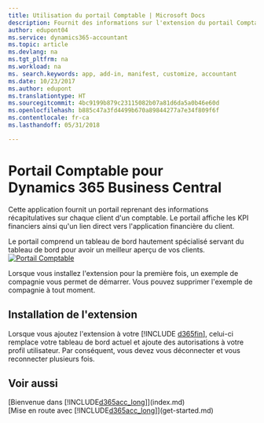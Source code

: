 ```yaml
---
title: Utilisation du portail Comptable | Microsoft Docs
description: Fournit des informations sur l'extension du portail Comptable.
author: edupont04
ms.service: dynamics365-accountant
ms.topic: article
ms.devlang: na
ms.tgt_pltfrm: na
ms.workload: na
ms. search.keywords: app, add-in, manifest, customize, accountant
ms.date: 10/23/2017
ms.author: edupont
ms.translationtype: HT
ms.sourcegitcommit: 4bc9199b879c23115082b07a81d6da5a0b46e60d
ms.openlocfilehash: b885c47a3fd4499b670a89844277a7e34f809f6f
ms.contentlocale: fr-ca
ms.lasthandoff: 05/31/2018

---
```

# <a name="accountant-portal-for-dynamics-365-business-central"></a>Portail Comptable pour Dynamics 365 Business Central
Cette application fournit un portail reprenant des informations récapitulatives sur chaque client d'un comptable. Le portail affiche les KPI financiers ainsi qu'un lien direct vers l'application financière du client.  

Le portail comprend un tableau de bord hautement spécialisé servant du tableau de bord pour avoir un meilleur aperçu de vos clients.  
[![Portail Comptable](./media/accountant-get-started/accountant-dashboard.png)](https://go.microsoft.com/fwlink/?linkid=851257)

Lorsque vous installez l'extension pour la première fois, un exemple de compagnie vous permet de démarrer. Vous pouvez supprimer l'exemple de compagnie à tout moment.  

## <a name="installing-the-extension"></a>Installation de l'extension
Lorsque vous ajoutez l'extension à votre [!INCLUDE [d365fin](includes/d365fin_md.md)], celui-ci remplace votre tableau de bord actuel et ajoute des autorisations à votre profil utilisateur. Par conséquent, vous devez vous déconnecter et vous reconnecter plusieurs fois.  

## <a name="see-also"></a>Voir aussi
[Bienvenue dans [!INCLUDE[d365acc_long](includes/d365acc_long_md.md)]](index.md)  
[Mise en route avec [!INCLUDE[d365acc_long](includes/d365acc_long_md.md)]](get-started.md)  

